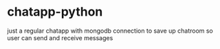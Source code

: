 # chatapp-python

just a regular chatapp with mongodb connection to save up chatroom so user can send and receive messages 
